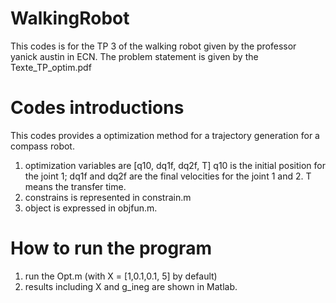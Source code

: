 # WalkingRobot
This codes is for the TP 3 of the walking robot given by the professor yanick austin in ECN.
The problem statement is given by the Texte_TP_optim.pdf

# Codes introductions
This codes provides a optimization method for a trajectory generation for a compass robot.

 1. optimization variables are [q10, dq1f, dq2f, T]
	q10 is the initial position for the joint 1;
	dq1f and dq2f are the final velocities for the joint 1 and 2.
	T means the transfer time.
2. constrains is represented in constrain.m
3. object is expressed in objfun.m.

# How to run the program
1. run the Opt.m (with X = [1,0.1,0.1, 5] by default)
2. results including X and g_ineg are shown in Matlab.
